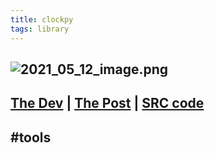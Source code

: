 ```yaml
---
title: clockpy
tags: library
---
```


## ![2021_05_12_image.png](https://cdn.logseq.com/%2F07ac90d5-a8a5-495c-84ae-a5c969228e383e9caa7e-ef40-469d-8cb8-040001bf316e2021_05_12_image.png?Expires=4774434788&Signature=PEWRDf66nFBZn~Enskx6KaC02qSNZEsUu6Y-Kdv43Qk0U2iGTDEPqEIRv4FKQOKkkjx9eTyAea2zUqiuXs9ccidxtUpZjU1Ccrl~aslODYMbl3NkaX~4BJdqFZKmK4L89gCnPxxcUwI6vq56oj1oRp56TbUuMNRS2vEDlAEY0t5TNKM5jB9ihIB9dsXRosJa~kqGCMn7-4Ln54tbNsvc6ttsS~TPSLUL~VRBkSIGK9ci3VvGNjqWEeJgXL9jkPXz7BkIc4X6I-z9a0fbhRmd4H5S~d3HT55OxhOQtBV8OS-rIoq~j9uDnVm~JUvXLzm-1wnkpH1Md8ajgKKpv6ek1Q__&Key-Pair-Id=APKAJE5CCD6X7MP6PTEA)
## [The Dev](https://www.linkedin.com/in/altieres-schincariol-netto-4a44a0106/?miniProfileUrn=urn%3Ali%3Afs_miniProfile%3AACoAABrEvLwBKwGlQXefpq1h3f3T-R-vhUnLdk4) | [The Post](https://www.linkedin.com/feed/update/urn:li:activity:6798152834048114688) | [SRC code](https://github.com/altnetto/clockpy)
## #tools
